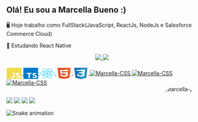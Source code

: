 ## Olá! Eu sou a Marcella Bueno :)
🖥️ Hoje trabalho como FullStack(JavaScript, ReactJs, NodeJs e Salesforce Commerce Cloud)

📲 Estudando React Native

<div align="center">
  <a href="https://github.com/MarcellaBFP">
  <img height="180em" src="https://github-readme-stats.vercel.app/api?username=MarcellaBFP&show_icons=true&theme=dark&include_all_commits=true&count_private=true"/>
  <img height="180em" src="https://github-readme-stats.vercel.app/api/top-langs/?username=MarcellaBFP&layout=compact&langs_count=7&theme=dark"/>
</div>
<div style="display: inline_block"><br>
  <img align="center" alt="Marcella-Js" height="30" width="40" src="https://raw.githubusercontent.com/devicons/devicon/master/icons/javascript/javascript-plain.svg">
  <img align="center" alt="Marcella-Ts" height="30" width="40" src="https://raw.githubusercontent.com/devicons/devicon/master/icons/typescript/typescript-plain.svg">
  <img align="center" alt="Marcella-React" height="30" width="40" src="https://raw.githubusercontent.com/devicons/devicon/master/icons/react/react-original.svg">
  <img align="center" alt="Marcella-HTML" height="30" width="40" src="https://raw.githubusercontent.com/devicons/devicon/master/icons/html5/html5-original.svg">
  <img align="center" alt="Marcella-CSS" height="30" width="40" src="https://raw.githubusercontent.com/devicons/devicon/master/icons/css3/css3-original.svg">
  <img align="center" alt="Marcella-CSS" height="30" width="40" src="https://cdn.jsdelivr.net/gh/devicons/devicon/icons/c/c-original.svg" />
  <img align="center" alt="Marcella-CSS" height="30" width="40" src="https://cdn.jsdelivr.net/gh/devicons/devicon/icons/java/java-original-wordmark.svg"/>
  <img align="center" alt="Marcella-CSS" height="30" width="40" src="https://cdn.jsdelivr.net/gh/devicons/devicon/icons/linux/linux-original.svg" />
</div>
 <img align="right" alt="Marcella-pic" height="150" style="border-radius:50px;" src="https://images-ext-2.discordapp.net/external/7sXGy9PX68wrYgP2vPbyn670AWtKPFYfP1S7liNICss/https/cdn.picrew.me/shareImg/org/202212/338224_cqCNRwvs.png">
  
  ##
 
<div> 
  <a href="https://instagram.com/marcellaszbueno" target="_blank"><img src="https://img.shields.io/badge/-Instagram-%23E4405F?style=for-the-badge&logo=instagram&logoColor=white" target="_blank"></a>
 <a href="https://discord.com/channels/Marcella Bueno#7522" target="_blank"><img src="https://img.shields.io/badge/Discord-7289DA?style=for-the-badge&logo=discord&logoColor=white" target="_blank"></a> 
  <a href = "mailto:marcellabupiresn@gmail.com"><img src="https://img.shields.io/badge/-Gmail-%23333?style=for-the-badge&logo=gmail&logoColor=white" target="_blank"></a>
  <a href="https://www.linkedin.com/in/marcella-bueno-bb8901177/" target="_blank"><img src="https://img.shields.io/badge/-LinkedIn-%230077B5?style=for-the-badge&logo=linkedin&logoColor=white" target="_blank"></a> 
 
  ![Snake animation](https://github.com/MarcellaBFP/MarcellaBFP/blob/output/github-contribution-grid-snake.svg)
 
</div>


